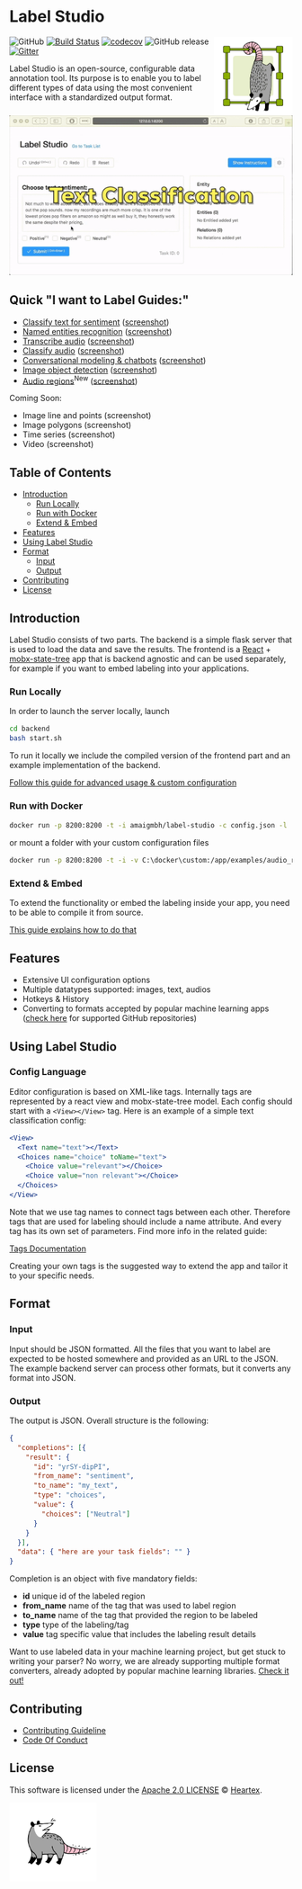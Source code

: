# Label Studio

<img src="./images/heartex_icon_opossum_green.svg" align="right" title="Label Studio by Heartex Labs" height="140">

![GitHub](https://img.shields.io/github/license/heartexlabs/label-studio?logo=heartex) [![Build Status](https://travis-ci.com/heartexlabs/label-studio.svg?branch=master)](https://travis-ci.com/heartexlabs/label-studio) [![codecov](https://codecov.io/gh/heartexlabs/label-studio/branch/master/graph/badge.svg)](https://codecov.io/gh/heartexlabs/label-studio) ![GitHub release](https://img.shields.io/github/v/release/heartexlabs/label-studio?include_prereleases) [![Gitter](https://badges.gitter.im/label-studio/community.svg)](https://gitter.im/label-studio/community?utm_source=badge&utm_medium=badge&utm_campaign=pr-badge)

Label Studio is an open-source, configurable data annotation tool. Its purpose is to enable you to label different types of data using the most convenient interface with a standardized output format.

![Label Studio](./images/label-studio-examples.gif)

## Quick "I want to Label Guides:"

- [Classify text for sentiment](/examples/sentiment_analysis/START.md) ([screenshot](./images/screenshots/cts.png))
- [Named entities recognition](/examples/named_entity/START.md) ([screenshot](./images/screenshots/ner.png))
- [Transcribe audio](/examples/transcribe_audio/START.md) ([screenshot](./images/screenshots/audio-trans.png))
- [Classify audio](/examples/audio_classification/START.md) ([screenshot](./images/screenshots/audio-classify.png))
- [Conversational modeling & chatbots](/examples/chatbot_analysis/START.md) ([screenshot](./images/screenshots/chatbots.png))
- [Image object detection](/examples/image_bbox/START.md) ([screenshot](./images/screenshots/image-object.png))
- [Audio regions](/examples/audio_regions/START.md)<sup>New</sup> ([screenshot](./images/screenshots/audio-regions.png))

Coming Soon:

- Image line and points (screenshot)
- Image polygons (screenshot)
- Time series (screenshot)
- Video (screenshot)

## Table of Contents

- [Introduction](#introduction)
  - [Run Locally](#run-locally)
  - [Run with Docker](#run-with-docker)
  - [Extend & Embed](#extend--embed)
- [Features](#features)
- [Using Label Studio](#using-label-studio)
- [Format](#format)
  - [Input](#input)
  - [Output](#output)
- [Contributing](#contributing)
- [License](#license)

## Introduction

Label Studio consists of two parts. The backend is a simple flask server that is used to load the data and save the results. The frontend is a [React](https://reactjs.org/) + [mobx-state-tree](https://github.com/mobxjs/mobx-state-tree) app that is backend agnostic and can be used separately, for example if you want to embed labeling into your applications.

### Run Locally

In order to launch the server locally, launch

```bash
cd backend
bash start.sh
```

To run it locally we include the compiled version of the frontend
part and an example implementation of the backend.

[Follow this guide for advanced usage & custom configuration](backend/README.md)

### Run with Docker
```bash
docker run -p 8200:8200 -t -i amaigmbh/label-studio -c config.json -l ../examples/chatbot_analysis/config.xml -i ../examples/chatbot_analysis/tasks.json -o output
```

or mount a folder with your custom configuration files
```bash
docker run -p 8200:8200 -t -i -v C:\docker\custom:/app/examples/audio_regions amaigmbh/label-studio
```

### Extend & Embed

To extend the functionality or embed the labeling inside your app, you need to be able to compile it from source.

[This guide explains how to do that](docs/Embed.md)

## Features

- Extensive UI configuration options
- Multiple datatypes supported: images, text, audios
- Hotkeys & History
- Converting to formats accepted by popular machine learning apps ([check here](/backend/converter/README.md) for supported GitHub repositories)

## Using Label Studio

### Config Language

Editor configuration is based on XML-like tags. Internally tags are represented by a react view and mobx-state-tree model. Each config should start with a `<View></View>` tag. Here is an example of a simple text classification config:

```jsx
<View>
  <Text name="text"></Text>
  <Choices name="choice" toName="text">
    <Choice value="relevant"></Choice>
    <Choice value="non relevant"></Choice>
  </Choices>
</View>
```

Note that we use tag names to connect tags between each other. Therefore tags that are used for labeling should include a name attribute. And every tag has its own set of parameters. Find more info in the related guide:

[Tags Documentation](/docs/Tags.md)

Creating your own tags is the suggested way to extend the app and tailor it to your specific needs.

## Format

### Input

Input should be JSON formatted. All the files that you want to label are expected to be hosted somewhere and provided as an URL to the JSON. The example backend server can process other formats, but it converts any format into JSON.

### Output

The output is JSON. Overall structure is the following:

```json
{
  "completions": [{
    "result": {
      "id": "yrSY-dipPI",
      "from_name": "sentiment",
      "to_name": "my_text",
      "type": "choices",
      "value": {
        "choices": ["Neutral"]
      }
    }
  }],
  "data": { "here are your task fields": "" }
}
```

Completion is an object with five mandatory fields:

- **id** unique id of the labeled region
- **from_name** name of the tag that was used to label region
- **to_name** name of the tag that provided the region to be labeled
- **type** type of the labeling/tag
- **value** tag specific value that includes the labeling result details

Want to use labeled data in your machine learning project, but get stuck to writing your parser? No worry, we are already
supporting multiple format converters, already adopted by popular machine learning libraries.
[Check it out!](/backend/converter/README.md)

## Contributing

- [Contributing Guideline](/CONTRIBUTING.md)
- [Code Of Conduct](/CODE_OF_CONDUCT.md)

## License

This software is licensed under the [Apache 2.0 LICENSE](/LICENSE) © [Heartex](https://www.heartex.net/).

<img src="./images/opossum_looking.svg" title="Hey everyone!" height="140">

